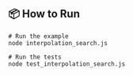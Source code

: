## 📦 How to Run

```
# Run the example
node interpolation_search.js

# Run the tests
node test_interpolation_search.js
```